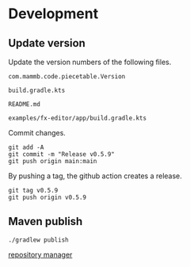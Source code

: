 
# Development

## Update version

Update the version numbers of the following files.

```
com.mammb.code.piecetable.Version
```

```
build.gradle.kts
```

```
README.md
```

```
examples/fx-editor/app/build.gradle.kts
```


Commit changes.

```shell
git add -A
git commit -m "Release v0.5.9"
git push origin main:main
```

By pushing a tag, the github action creates a release.

```shell
git tag v0.5.9
git push origin v0.5.9
```


## Maven publish

```shell
./gradlew publish
```

[repository manager](https://oss.sonatype.org/)

